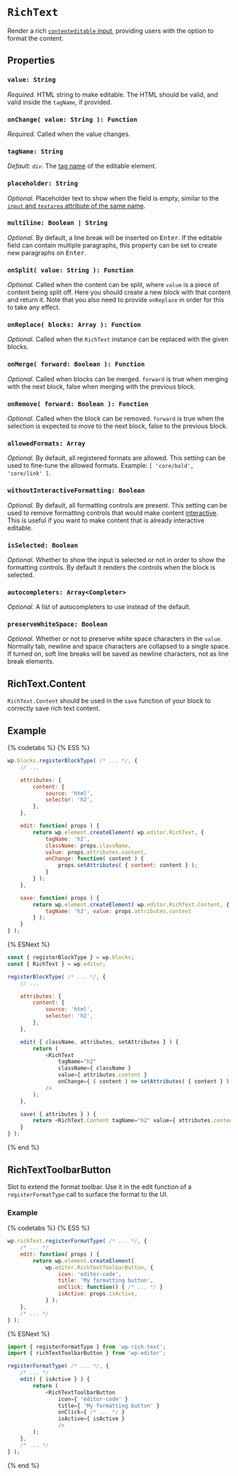# `RichText`

Render a rich [`contenteditable` input](https://developer.mozilla.org/en-US/docs/Web/Guide/HTML/Editable_content), providing users with the option to format the content.

## Properties

### `value: String`

_Required._ HTML string to make editable. The HTML should be valid, and valid inside the `tagName`, if provided.

### `onChange( value: String ): Function`

_Required._ Called when the value changes.

### `tagName: String`

_Default: `div`._ The [tag name](https://www.w3.org/TR/html51/syntax.html#tag-name) of the editable element.

### `placeholder: String`

_Optional._ Placeholder text to show when the field is empty, similar to the
[`input` and `textarea` attribute of the same name](https://developer.mozilla.org/en-US/docs/Learn/HTML/Forms/HTML5_updates#The_placeholder_attribute).

### `multiline: Boolean | String`

_Optional._ By default, a line break will be inserted on <kbd>Enter</kbd>. If the editable field can contain multiple paragraphs, this property can be set to create new paragraphs on <kbd>Enter</kbd>.

### `onSplit( value: String ): Function`

_Optional._ Called when the content can be split, where `value` is a piece of content being split off. Here you should create a new block with that content and return it. Note that you also need to provide `onReplace` in order for this to take any effect.

### `onReplace( blocks: Array ): Function`

_Optional._ Called when the `RichText` instance can be replaced with the given blocks.

### `onMerge( forward: Boolean ): Function`

_Optional._ Called when blocks can be merged. `forward` is true when merging with the next block, false when merging with the previous block.

### `onRemove( forward: Boolean ): Function`

_Optional._ Called when the block can be removed. `forward` is true when the selection is expected to move to the next block, false to the previous block.

### `allowedFormats: Array`

_Optional._ By default, all registered formats are allowed. This setting can be used to fine-tune the allowed formats. Example: `[ 'core/bold', 'core/link' ]`.

### `withoutInteractiveFormatting: Boolean`

_Optional._ By default, all formatting controls are present. This setting can be used to remove formatting controls that would make content [interactive](https://html.spec.whatwg.org/multipage/dom.html#interactive-content). This is useful if you want to make content that is already interactive editable.

### `isSelected: Boolean`

_Optional._ Whether to show the input is selected or not in order to show the formatting controls. By default it renders the controls when the block is selected.

### `autocompleters: Array<Completer>`

_Optional._ A list of autocompleters to use instead of the default.

### `preserveWhiteSpace: Boolean`

_Optional._ Whether or not to preserve white space characters in the `value`. Normally tab, newline and space characters are collapsed to a single space. If turned on, soft line breaks will be saved as newline characters, not as line break elements.

## RichText.Content

`RichText.Content` should be used in the `save` function of your block to correctly save rich text content.

## Example

{% codetabs %}
{% ES5 %}

```js
wp.blocks.registerBlockType( /* ... */, {
	// ...

	attributes: {
		content: {
			source: 'html',
			selector: 'h2',
		},
	},

	edit: function( props ) {
		return wp.element.createElement( wp.editor.RichText, {
			tagName: 'h2',
			className: props.className,
			value: props.attributes.content,
			onChange: function( content ) {
				props.setAttributes( { content: content } );
			}
		} );
	},

	save: function( props ) {
		return wp.element.createElement( wp.editor.RichText.Content, {
			tagName: 'h2', value: props.attributes.content
		} );
	}
} );
```

{% ESNext %}

```js
const { registerBlockType } = wp.blocks;
const { RichText } = wp.editor;

registerBlockType( /* ... */, {
	// ...

	attributes: {
		content: {
			source: 'html',
			selector: 'h2',
		},
	},

	edit( { className, attributes, setAttributes } ) {
		return (
			<RichText
				tagName="h2"
				className={ className }
				value={ attributes.content }
				onChange={ ( content ) => setAttributes( { content } ) }
			/>
		);
	},

	save( { attributes } ) {
		return <RichText.Content tagName="h2" value={ attributes.content } />;
	}
} );
```

{% end %}

## RichTextToolbarButton

Slot to extend the format toolbar. Use it in the edit function of a `registerFormatType` call to surface the format to the UI.

### Example

{% codetabs %}
{% ES5 %}

```js
wp.richText.registerFormatType( /* ... */, {
	/* ... */
	edit: function( props ) {
		return wp.element.createElement(
			wp.editor.RichTextToolbarButton, {
				icon: 'editor-code',
				title: 'My formatting button',
				onClick: function() { /* ... */ }
				isActive: props.isActive,
			} );
	},
	/* ... */
} );
```

{% ESNext %}

```js
import { registerFormatType } from 'wp-rich-text';
import { richTextToolbarButton } from 'wp-editor';

registerFormatType( /* ... */, {
	/* ... */
	edit( { isActive } ) {
		return (
			<RichTextToolbarButton
				icon={ 'editor-code' }
				title={ 'My formatting button' }
				onClick={ /* ... */ }
				isActive={ isActive }
				/>
		);
	},
	/* ... */
} );
```

{% end %}
